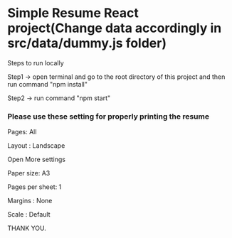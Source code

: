# Simple Resume React project(Change data accordingly in src/data/dummy.js folder)

Steps to run locally

Step1 -> open terminal and go to the root directory of this project and then run command "npm install"

Step2 -> run command "npm start"


### Please use these setting for properly printing the resume

Pages: All

Layout : Landscape

Open More settings

Paper size: A3

Pages per sheet: 1

Margins : None

Scale : Default

THANK YOU.

